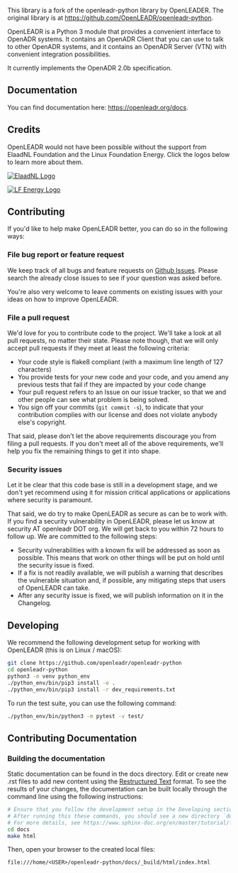 This library is a fork of the openleadr-python library by OpenLEADER. The
original library is at https://github.com/OpenLEADR/openleadr-python.

OpenLEADR is a Python 3 module that provides a convenient interface to OpenADR
systems. It contains an OpenADR Client that you can use to talk to other OpenADR
systems, and it contains an OpenADR Server (VTN) with convenient integration
possibilities.

It currently implements the OpenADR 2.0b specification.

## Documentation

You can find documentation here: https://openleadr.org/docs.


## Credits

OpenLEADR would not have been possible without the support from ElaadNL Foundation and the Linux Foundation Energy. Click the logos below to learn more about them.

[![ElaadNL Logo](https://openleadr.org/images/elaad-logo.png)](https://elaad.nl)

[![LF Energy Logo](https://openleadr.org/images/lf-energy-logo.png)](https://lfenergy.org)

## Contributing

If you'd like to help make OpenLEADR better, you can do so in the following ways:


### File bug report or feature request

We keep track of all bugs and feature requests on [Github Issues](https://github.com/openleadr/openleadr-python/issues). Please search the already close issues to see if your question was asked before.

You're also very welcome to leave comments on existing issues with your ideas on how to improve OpenLEADR.


### File a pull request

We'd love for you to contribute code to the project. We'll take a look at all pull requests, no matter their state. Please note though, that we will only accept pull requests if they meet at least the following criteria:

- Your code style is flake8 compliant (with a maximum line length of 127 characters)
- You provide tests for your new code and your code, and you amend any previous tests that fail if they are impacted by your code change
- Your pull request refers to an Issue on our issue tracker, so that we and other people can see what problem is being solved.
- You sign off your commits (`git commit -s`), to indicate that your contribution complies with our license and does not violate anybody else's copyright.

That said, please don't let the above requirements discourage you from filing a pull requests. If you don't meet all of the above requirements, we'll help you fix the remaining things to get it into shape.


### Security issues

Let it be clear that this code base is still in a development stage, and we don't yet recommend using it for mission critical applications or applications where security is paramount.

That said, we do try to make OpenLEADR as secure as can be to work with. If you find a security vulnerability in OpenLEADR, please let us know at security AT openleadr DOT org. We will get back to you within 72 hours to follow up. We are committed to the following steps:

- Security vulnerabilities with a known fix will be addressed as soon as possible. This means that work on other things will be put on hold until the security issue is fixed.
- If a fix is not readily available, we will publish a warning that describes the vulnerable situation and, if possible, any mitigating steps that users of OpenLEADR can take.
- After any security issue is fixed, we will publish information on it in the Changelog.


## Developing

We recommend the following development setup for working with OpenLEADR (this is on Linux / macOS):

```bash
git clone https://github.com/openleadr/openleadr-python
cd openleadr-python
python3 -m venv python_env
./python_env/bin/pip3 install -e .
./python_env/bin/pip3 install -r dev_requirements.txt
```

To run the test suite, you can use the following command:

```bash
./python_env/bin/python3 -m pytest -v test/
```

## Contributing Documentation

### Building the documentation

Static documentation can be found in the docs directory. Edit or create new .rst files to add new content using 
the [Restructured Text](http://docutils.sourceforge.net/docs/user/rst/quickref.html) format. To see the results of your changes,
the documentation can be built locally through the command line using the following instructions:

```bash
# Ensure that you follow the development setup in the Developing section above before running the following commands
# After running this these commands, you should see a new directory `docs/_build`, which contains the HTML documentation. 
# For more details, see https://www.sphinx-doc.org/en/master/tutorial/first-steps.html  
cd docs
make html
```

Then, open your browser to the created local files:

```
file:///home/<USER>/openleadr-python/docs/_build/html/index.html
```
